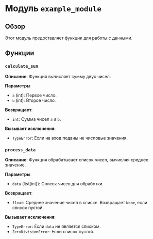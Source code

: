 # Модуль `example_module`

## Обзор

Этот модуль предоставляет функции для работы с данными.


## Функции

### `calculate_sum`

**Описание**: Функция вычисляет сумму двух чисел.

**Параметры**:
- `a` (int): Первое число.
- `b` (int): Второе число.

**Возвращает**:
- `int`: Сумма чисел `a` и `b`.

**Вызывает исключения**:
- `TypeError`: Если на вход поданы не числовые значения.


### `process_data`

**Описание**: Функция обрабатывает список чисел, вычисляя среднее значение.

**Параметры**:
- `data` (list[int]): Список чисел для обработки.

**Возвращает**:
- `float`: Среднее значение чисел в списке.  Возвращает `None`, если список пустой.

**Вызывает исключения**:
- `TypeError`: Если `data` не является списком.
- `ZeroDivisionError`: Если список пустой.